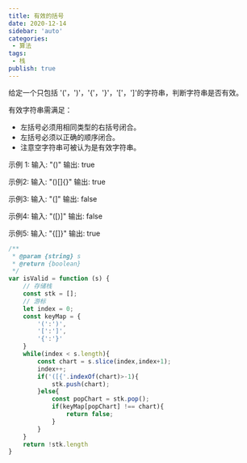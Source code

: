 ```yaml
---
title: 有效的括号
date: 2020-12-14
sidebar: 'auto'
categories:
 - 算法
tags:
 - 栈
publish: true
---
```

给定一个只包括 '('，')'，'{'，'}'，'['，']'的字符串，判断字符串是否有效。

有效字符串需满足：
+ 左括号必须用相同类型的右括号闭合。
+ 左括号必须以正确的顺序闭合。
+ 注意空字符串可被认为是有效字符串。

示例 1:
输入: "()"
输出: true

示例2:
输入: "()[]{}"
输出: true

示例3:
输入: "(]"
输出: false

示例4:
输入: "([)]"
输出: false

示例5:
输入: "{[]}"
输出: true

```javascript
/**
 * @param {string} s
 * @return {boolean}
 */
var isValid = function (s) {
    // 存储栈
    const stk = [];
    // 游标
    let index = 0;
    const keyMap = {
        '(':')',
        '[':']',
        '{':'}'
    }
    while(index < s.length){
        const chart = s.slice(index,index+1);
        index++;
        if('([{'.indexOf(chart)>-1){
            stk.push(chart);
        }else{
            const popChart = stk.pop();
            if(keyMap[popChart] !== chart){
                return false;
            }
        }
    }
    return !stk.length
}
```
